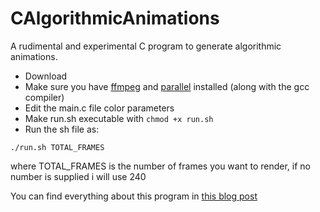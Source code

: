 # CAlgorithmicAnimations
A rudimental and experimental C program to generate algorithmic animations.

- Download
- Make sure you have [ffmpeg](https://www.ffmpeg.org/) and [parallel](https://www.gnu.org/software/parallel/) installed (along with the gcc compiler)
- Edit the main.c file color parameters
- Make run.sh executable with ```chmod +x run.sh```
- Run the sh file as:

```./run.sh TOTAL_FRAMES ```

where TOTAL_FRAMES is the number of frames you want to render, if no number is supplied i will use 240

You can find everything about this program in [this blog post](https://www.meru.cloud/2018/11/30/Experimental-algorithmic-art-in-C.html)
